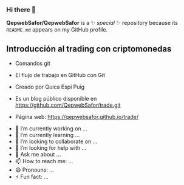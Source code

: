 
### Hi there 👋

**QepwebSafor/QepwebSafor** is a ✨ _special_ ✨ repository because its `README.md` appears on my GitHub profile.

## Introducción al trading con criptomonedas

* Comandos git 

* El flujo de trabajo en GitHub con Git

* Creado por Quica Espi Puig




* Es un blog público disponible  en https://github.com/QepwebSafor/trade.git

* Página web:  https://qepwebsafor.github.io/trade/


- 🔭 I’m currently working on ...
- 🌱 I’m currently learning ...
- 👯 I’m looking to collaborate on ...
- 🤔 I’m looking for help with ...
- 💬 Ask me about ...
- 📫 How to reach me: ...
- 😄 Pronouns: ...
- ⚡ Fun fact: ...
